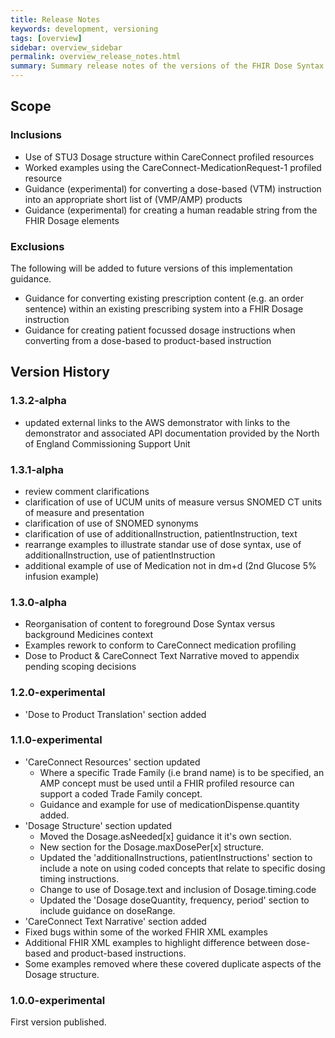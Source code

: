 ```yaml
---
title: Release Notes
keywords: development, versioning
tags: [overview]
sidebar: overview_sidebar
permalink: overview_release_notes.html
summary: Summary release notes of the versions of the FHIR Dose Syntax Implementation Guidance
---
```


## Scope ##

### Inclusions ###

* Use of STU3 Dosage structure within CareConnect profiled resources
* Worked examples using the CareConnect-MedicationRequest-1 profiled resource
* Guidance (experimental) for converting a dose-based (VTM) instruction into an appropriate short list of (VMP/AMP) products 
* Guidance (experimental) for creating a human readable string from the FHIR Dosage elements

### Exclusions ####

The following will be added to future versions of this implementation guidance.
* Guidance for converting existing prescription content (e.g. an order sentence) within an existing prescribing system into a FHIR Dosage instruction
* Guidance for creating patient focussed dosage instructions when converting from a dose-based to product-based instruction

## Version History ##

### 1.3.2-alpha ###

* updated external links to the AWS demonstrator with links to the demonstrator and associated API documentation provided by the North of England Commissioning Support Unit

### 1.3.1-alpha ###

* review comment clarifications
* clarification of use of UCUM units of measure versus SNOMED CT units of measure and presentation
* clarification of use of SNOMED synonyms
* clarification of use of additionalInstruction, patientInstruction, text
* rearrange examples to illustrate standar use of dose syntax, use of additionalInstruction, use of patientInstruction
* additional example of use of Medication not in dm+d \(2nd Glucose 5% infusion example\)

### 1.3.0-alpha ###
* Reorganisation of content to foreground Dose Syntax versus background Medicines context
* Examples rework to conform to CareConnect medication profiling
* Dose to Product & CareConnect Text Narrative moved to appendix pending scoping decisions

### 1.2.0-experimental ###
* 'Dose to Product Translation' section added

### 1.1.0-experimental ###
* 'CareConnect Resources' section updated
  * Where a specific Trade Family (i.e brand name) is to be specified, an AMP concept must be used until a FHIR profiled resource can support a coded Trade Family concept.
  * Guidance and example for use of medicationDispense.quantity added.
* 'Dosage Structure' section updated
  * Moved the Dosage.asNeeded[x] guidance it it's own section.
  * New section for the Dosage.maxDosePer[x] structure.
  * Updated the 'additionalInstructions, patientInstructions' section to include a note on using coded concepts that relate to specific dosing timing instructions.
  * Change to use of Dosage.text and inclusion of Dosage.timing.code
  * Updated the 'Dosage doseQuantity, frequency, period' section to include guidance on doseRange.
* 'CareConnect Text Narrative' section added
* Fixed bugs within some of the worked FHIR XML examples 
* Additional FHIR XML examples to highlight difference between dose-based and product-based instructions.
* Some examples removed where these covered duplicate aspects of the Dosage structure.

### 1.0.0-experimental ###
First version published.

